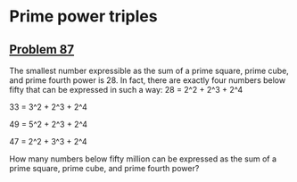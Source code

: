 # Prime power triples
## [Problem 87](https://projecteuler.net/problem=87)
The smallest number expressible as the sum of a prime square, prime cube, and prime fourth power is 28. In fact, there are exactly four numbers below fifty that can be expressed in such a way:
28 = 2^2 + 2^3 + 2^4

33 = 3^2 + 2^3 + 2^4

49 = 5^2 + 2^3 + 2^4

47 = 2^2 + 3^3 + 2^4



How many numbers below fifty million can be expressed as the sum of a prime square, prime cube, and prime fourth power?
